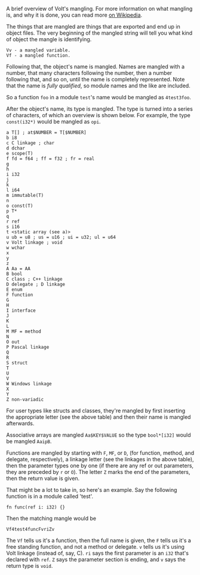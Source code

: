 A brief overview of Volt's mangling. For more information on what mangling is, and why it is done, you can read more [on Wikipedia](https://en.wikipedia.org/wiki/Name_mangling).

The things that are mangled are things that are exported and end up in object files. The very beginning of the mangled string will tell you what kind of object the mangle is identifying.

	Vv - a mangled variable.
	Vf - a mangled function.

Following that, the object's name is mangled. Names are mangled with a number, that many characters following the number, then a number following that, and so on, until the name is completely represented. Note that the name is *fully qualified*, so module names and the like are included.

So a function `foo` in a module `test`'s name would be mangled as `4test3foo`.

After the object's name, its type is mangled. The type is turned into a series of characters, of which an overview is shown below. For example, the type `const(i32*)` would be mangled as `opi`.

	a T[] ; at$NUMBER = T[$NUMBER]
	b i8
	c C linkage ; char
	d dchar
	e scope(T)
	f fd = f64 ; ff = f32 ; fr = real
	g
	h
	i i32
	j
	k
	l i64
	m immutable(T)
	n
	o const(T)
	p T*
	q
	r ref
	s i16
	t <static array (see a)>
	u ub = u8 ; us = u16 ; ui = u32; ul = u64
	v Volt linkage ; void
	w wchar
	x
	y
	z
	A Aa = AA
	B bool
	C class ; C++ linkage
	D delegate ; D linkage
	E enum
	F function
	G
	H
	I interface
	J
	K
	L
	M MF = method
	N
	O out
	P Pascal linkage
	Q
	R
	S struct
	T
	U
	V
	W Windows linkage
	X
	Y
	Z non-variadic

For user types like structs and classes, they're mangled by first inserting the appropriate letter (see the above table) and then their name is mangled afterwards.

Associative arrays are mangled `Aa$KEY$VALUE` so the type `bool*[i32]` would be mangled `AaipB`.

Functions are mangled by starting with `F`, `MF`, or `D`, (for function, method, and delegate, respectively), a linkage letter (see the linkages in the above table), then the parameter types one by one (if there are any ref or out parameters, they are preceded by `r` or `O`). The letter `Z` marks the end of the parameters, then the return value is given.

That might be a lot to take in, so here's an example. Say the following function is in a module called 'test'.

	fn func(ref i: i32) {}

Then the matching mangle would be

	Vf4test4funcFvriZv

The `Vf` tells us it's a function, then the full name is given, the `F` tells us it's a free standing function, and not a method or delegate. `v` tells us it's using Volt linkage (instead of, say, C). `ri` says the first parameter is an `i32` that's declared with `ref`. `Z` says the parameter section is ending, and `v` says the return type is `void`.